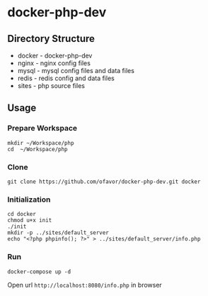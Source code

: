 # docker-php-dev

## Directory Structure

* docker - docker-php-dev
* nginx - nginx config files
* mysql - mysql config files and data files
* redis - redis config and data files
* sites - php source files

## Usage

### Prepare Workspace

```
mkdir ~/Workspace/php
cd  ~/Workspace/php
```

### Clone

```git clone https://github.com/ofavor/docker-php-dev.git docker```

### Initialization

```
cd docker
chmod u+x init
./init
mkdir -p ../sites/default_server
echo "<?php phpinfo(); ?>" > ../sites/default_server/info.php
```

### Run

```
docker-compose up -d
```

Open url ```http://localhost:8080/info.php``` in browser